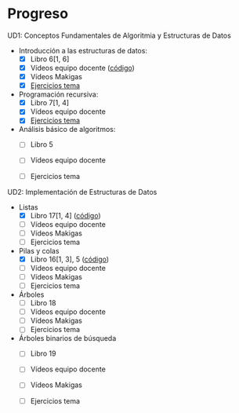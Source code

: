 # Progreso

UD1: Conceptos Fundamentales de Algoritmia y Estructuras de Datos
* Introducción a las estructuras de datos:
  - [x] Libro 6[1, 6]
  - [x] Vídeos equipo docente ([código](./VideoTema01/))
  - [x] Vídeos Makigas
  - [x] [Ejercicios tema](./EjerciciosTema01/)
* Programación recursiva:
  - [x] Libro 7[1, 4]
  - [x] Vídeos equipo docente
  - [x] [Ejercicios tema](./EjerciciosTema02/)
* Análisis básico de algoritmos:
  - [ ] Libro 5
  - [ ] Vídeos equipo docente
  - [ ] Ejercicios tema


UD2: Implementación de Estructuras de Datos
* Listas
  - [x] Libro 17[1, 4] ([código](./Capitulo17/))
  - [ ] Vídeos equipo docente
  - [ ] Vídeos Makigas
  - [ ] Ejercicios tema
* Pilas y colas
  - [x] Libro 16[1, 3], 5 ([código](./Capitulo16/))
  - [ ] Vídeos equipo docente
  - [ ] Vídeos Makigas
  - [ ] Ejercicios tema
* Árboles
  - [ ] Libro 18
  - [ ] Vídeos equipo docente
  - [ ] Vídeos Makigas
  - [ ] Ejercicios tema
* Árboles binarios de búsqueda
  - [ ] Libro 19
  - [ ] Vídeos equipo docente
  - [ ] Vídeos Makigas
  - [ ] Ejercicios tema

